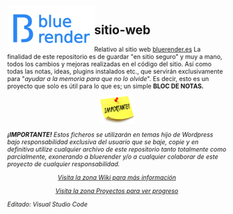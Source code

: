 <img align="left" width="200" src="https://github.com/bluerender/sitio-web/blob/main/logo%20peque%C3%B1o.png">

# sitio-web
Relativo al sitio web <a href="https://bluerender.es">bluerender.es</a>
La finalidad de este repositorio es de guardar "en sitio seguro" y muy a mano, todos los cambios y mejoras realizadas en el código del sitio.
Así como todas las notas, ideas, plugins instalados etc., que servirán exclusivamente para "<i>ayudar a la memoria para que no lo olvide</i>".
Es decir, esto es un proyecto que solo es útil para lo que es; un simple <b>BLOC DE NOTAS.</b>
<p align="center">
  <img width="80" src="https://github.com/bluerender/sitio-web/blob/main/cartel-importante.png">
</p>



<b><i>¡IMPORTANTE!<i></b> Estos ficheros se utilizarán en temas hijo de Wordpress bajo responsabilidad exclusiva del usuario que se baje, copie y en definitiva utilize cualquier archivo de este repositorio tanto totalmente como parcialmente, exonerando a bluerender y/o a cualquier colaborar de este proyecto de cualquier responsabilidad.
  
<p align="center"><a href="https://github.com/bluerender/sitio-web/wiki">Visita la zona Wiki para más información</a></p>
<p align="center"><a href="https://github.com/users/bluerender/projects/2">Visita la zona Proyectos para ver progreso</a>
</p>

Editado: Visual Studio Code
  
